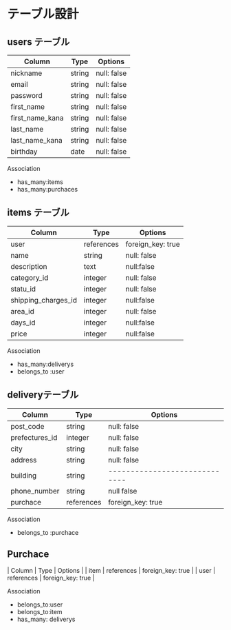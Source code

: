 

# テーブル設計

## users テーブル

| Column         | Type   | Options     |
| --------       | ------ | ----------- |
| nickname       | string | null: false |
| email          | string | null: false |
| password       | string | null: false |
| first_name     | string | null: false |
| first_name_kana| string | null: false |
| last_name      | string | null: false |
|last_name_kana  | string | null: false |
| birthday       | date   | null: false |

Association

 - has_many:items
 - has_many:purchaces
 

## items テーブル

| Column             | Type      | Options           |
| ------             | ------    | -----------       |
| user               | references| foreign_key: true |
|name                |string     | null: false       |
|description         | text      |null:false         |
|category_id         |integer    | null: false       |
|statu_id            | integer   |null: false        |
|shipping_charges_id |integer    |null:false         |
|area_id             | integer   | null: false       |
|days_id             |integer    | null:false        |
|price               | integer   | null:false        |


Association

- has_many:deliverys
- belongs_to :user


##  deliveryテーブル


| Column         | Type       | Options                        |
| ------         | ---------- | ------------------------------ |
| post_code      | string     | null: false                    |
| prefectures_id | integer    | null: false                    |
|city            | string     | null: false                    |
|address         | string     | null: false                    |
|building        | string     | -----------------------------  |
|phone_number    | string     | null false                     |
|purchace        | references | foreign_key: true              |

 Association

 - belongs_to :purchace


## Purchace
| Column      | Type       | Options                        |
| item        | references | foreign_key: true              |
| user        | references | foreign_key: true              |

Association

- belongs_to:user
- belongs_to:item
- has_many: deliverys
